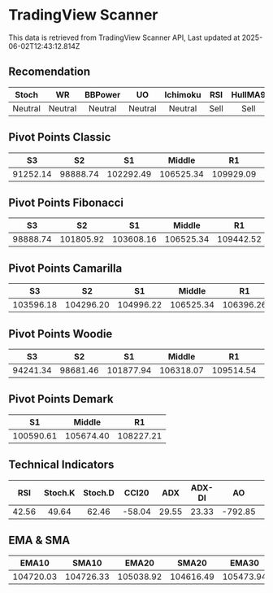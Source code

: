 # TradingView Scanner
This data is retrieved from TradingView Scanner API, Last updated at 2025-06-02T12:43:12.814Z

## Recomendation
| Stoch | WR | BBPower | UO | Ichimoku | RSI | HullMA9 |
| :---: | :---: | :---: | :---: | :---: | :---: | :---: |
| Neutral | Neutral | Neutral | Neutral | Neutral | Sell | Sell |

## Pivot Points Classic
| S3 | S2 | S1 | Middle | R1 | R2 | R3 |
| :---: | :---: | :---: | :---: | :---: | :---: | :---: |
| 91252.14 | 98888.74 | 102292.49 | 106525.34 | 109929.09 | 114161.94 | 121798.54 |

## Pivot Points Fibonacci
| S3 | S2 | S1 | Middle | R1 | R2 | R3 |
| :---: | :---: | :---: | :---: | :---: | :---: | :---: |
| 98888.74 | 101805.92 | 103608.16 | 106525.34 | 109442.52 | 111244.76 | 114161.94 |

## Pivot Points Camarilla
| S3 | S2 | S1 | Middle | R1 | R2 | R3 |
| :---: | :---: | :---: | :---: | :---: | :---: | :---: |
| 103596.18 | 104296.20 | 104996.22 | 106525.34 | 106396.26 | 107096.28 | 107796.31 |

## Pivot Points Woodie
| S3 | S2 | S1 | Middle | R1 | R2 | R3 |
| :---: | :---: | :---: | :---: | :---: | :---: | :---: |
| 94241.34 | 98681.46 | 101877.94 | 106318.07 | 109514.54 | 113954.67 | 117151.14 |

## Pivot Points Demark
| S1 | Middle | R1 |
| :---: | :---: | :---: |
| 100590.61 | 105674.40 | 108227.21 |

## Technical Indicators
| RSI | Stoch.K | Stoch.D | CCI20 | ADX | ADX-DI | AO | Mom | MACD | MACD | W.R | HullMA9 |
| :---: | :---: | :---: | :---: | :---: | :---: | :---: | :---: | :---: | :---: | :---: | :---: |
| 42.56 | 49.64 | 62.46 | -58.04 | 29.55 | 23.33 | -792.85 | -325.61 | -546.38 | -688.80 | -62.94 | 104657.46 |

## EMA & SMA
| EMA10 | SMA10 | EMA20 | SMA20 | EMA30 | SMA30 | EMA50 | SMA50 | EMA100 | SMA100 | EMA200 | SMA200 |
| :---: | :---: | :---: | :---: | :---: | :---: | :---: | :---: | :---: | :---: | :---: | :---: |
| 104720.03 | 104726.33 | 105038.92 | 104616.49 | 105473.94 | 105382.25 | 106036.35 | 106837.33 | 105738.38 | 106880.82 | 102853.25 | 103292.59 |